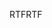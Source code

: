 <span data-ttu-id="648bf-101">RTF</span><span class="sxs-lookup"><span data-stu-id="648bf-101">RTF</span></span>
